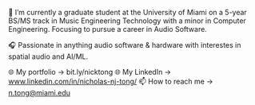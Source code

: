 📝 I’m currently a graduate student at the University of Miami on a 5-year BS/MS track in Music Engineering Technology with a minor in Computer Engineering. Focusing to pursue a career in Audio Software.

🎧 Passionate in anything audio software & hardware with interestes in spatial audio and AI/ML.

🌐 My portfolio -> bit.ly/nicktong
🌐 My LinkedIn -> www.linkedin.com/in/nicholas-nj-tong/
📫 How to reach me -> n.tong@miami.edu

<!---
nick7ong/nick7ong is a ✨ special ✨ repository because its `README.md` (this file) appears on your GitHub profile.
You can click the Preview link to take a look at your changes.
--->
